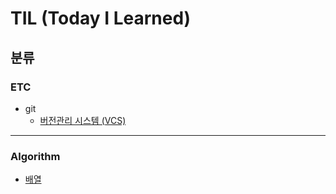 # TIL (Today I Learned)


## 분류


### ETC
* git
  * [버전관리 시스템 (VCS)](https://github.com/hee9841/TIL/blob/master/ETC/GIT/version_control_system.md)

***
### Algorithm
  * [배열](https://github.com/hee9841/algorithm/tree/master/src/programmers_coding_test_book_2023/ch3_array)

